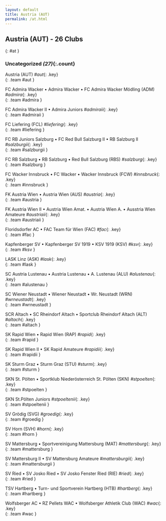 ```yaml
---
layout: default
title: Austria (AUT)
permalink: /at.html
---
```



## Austria (AUT) - 26 Clubs
{: #at }









### Uncategorized _(27)_{:.count}


Austria  (AUT)  _#aut_{: .key} <br>
{: .team #aut }

FC Admira Wacker • Admira Wacker • FC Admira Wacker Mödling  (ADM)  _#admira_{: .key} <br>
{: .team #admira }

FC Admira Wacker II • Admira Juniors   _#admiraii_{: .key} <br>
{: .team #admiraii }

FC Liefering  (FCL)  _#liefering_{: .key} <br>
{: .team #liefering }

FC RB Juniors Salzburg • FC Red Bull Salzburg II • RB Salzburg II   _#salzburgii_{: .key} <br>
{: .team #salzburgii }

FC RB Salzburg • RB Salzburg • Red Bull Salzburg  (RBS)  _#salzburg_{: .key} <br>
{: .team #salzburg }

FC Wacker Innsbruck • FC Wacker • Wacker Innsbruck  (FCW)  _#innsbruck_{: .key} <br>
{: .team #innsbruck }

FK Austria Wien • Austria Wien  (AUS)  _#austria_{: .key} <br>
{: .team #austria }

FK Austria Wien II • Austria Wien Amat. • Austria Wien A. • Ausstria Wien Amateure   _#austriaii_{: .key} <br>
{: .team #austriaii }

Floridsdorfer AC • FAC Team für Wien  (FAC)  _#fac_{: .key} <br>
{: .team #fac }

Kapfenberger SV • Kapfenberger SV 1919 • KSV 1919  (KSV)  _#ksv_{: .key} <br>
{: .team #ksv }

LASK Linz  (ASK)  _#lask_{: .key} <br>
{: .team #lask }

SC Austria Lustenau • Austria Lustenau • A. Lustenau  (ALU)  _#alustenau_{: .key} <br>
{: .team #alustenau }

SC Wiener Neustadt • Wiener Neustadt • Wr. Neustadt  (WRN)  _#wrneustadt_{: .key} <br>
{: .team #wrneustadt }

SCR Altach • SC Rheindorf Altach • Sportclub Rheindorf Altach  (ALT)  _#altach_{: .key} <br>
{: .team #altach }

SK Rapid Wien • Rapid Wien  (RAP)  _#rapid_{: .key} <br>
{: .team #rapid }

SK Rapid Wien II • SK Rapid Amateure   _#rapidii_{: .key} <br>
{: .team #rapidii }

SK Sturm Graz • Sturm Graz  (STU)  _#sturm_{: .key} <br>
{: .team #sturm }

SKN St. Pölten • Sportklub Niederösterreich St. Pölten  (SKN)  _#stpoelten_{: .key} <br>
{: .team #stpoelten }

SKN St.Pölten Juniors   _#stpoeltenii_{: .key} <br>
{: .team #stpoeltenii }

SV Grödig  (SVG)  _#groedig_{: .key} <br>
{: .team #groedig }

SV Horn  (SVH)  _#horn_{: .key} <br>
{: .team #horn }

SV Mattersburg • Sportvereinigung Mattersburg  (MAT)  _#mattersburg_{: .key} <br>
{: .team #mattersburg }

SV Mattersburg II • SV Mattersburg Amateure   _#mattersburgii_{: .key} <br>
{: .team #mattersburgii }

SV Ried • SV Josko Ried • SV Josko Fenster Ried  (RIE)  _#ried_{: .key} <br>
{: .team #ried }

TSV Hartberg • Turn- und Sportverein Hartberg  (HTB)  _#hartberg_{: .key} <br>
{: .team #hartberg }

Wolfsberger AC • RZ Pellets WAC • Wolfsberger Athletik Club  (WAC)  _#wac_{: .key} <br>
{: .team #wac }


 
